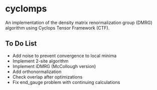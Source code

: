 # cyclomps
An implementation of the density matrix renormalization group (DMRG)
algorithm using Cyclops Tensor Framework (CTF).

## To Do List
* Add noise to prevent convergence to local minima
* Implement 2-site algorithm
* Implement iDMRG (McCollough version)
* Add orthonormalization
* Check overlap after optimizations
* Fix end_gauge problem with continuing calculations
